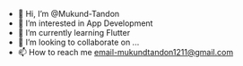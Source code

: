 - 👋 Hi, I’m @Mukund-Tandon
- 👀 I’m interested in App Development
- 🌱 I’m currently learning Flutter
- 💞️ I’m looking to collaborate on ...
- 📫 How to reach me email-mukundtandon1211@gmail.com

<!---
Mukund-Tandon/Mukund-Tandon is a ✨ special ✨ repository because its `README.md` (this file) appears on your GitHub profile.
You can click the Preview link to take a look at your changes.
--->
